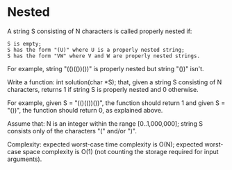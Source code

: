 Nested
=========

A string S consisting of N characters is called properly nested if:

	S is empty;
	S has the form "(U)" where U is a properly nested string;
	S has the form "VW" where V and W are properly nested strings.

For example, string "(()(())())" is properly nested but string "())" isn't.

Write a function:
	int solution(char *S);
that, given a string S consisting of N characters, returns 1 if string S is properly nested and 0 otherwise.

For example, given S = "(()(())())", the function should return 1 and given S = "())", the function should return 0, as explained above.

Assume that:
	N is an integer within the range [0..1,000,000];
	string S consists only of the characters "(" and/or ")".
	
Complexity:
	expected worst-case time complexity is O(N);
	expected worst-case space complexity is O(1) (not counting the storage required for input arguments).